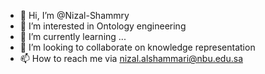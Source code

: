 - 👋 Hi, I’m @Nizal-Shammry
- 👀 I’m interested in Ontology engineering 
- 🌱 I’m currently learning ...
- 💞️ I’m looking to collaborate on knowledge representation 
- 📫 How to reach me via nizal.alshammari@nbu.edu.sa

<!---
Nizal-Shammry/Nizal-Shammry is a ✨ special ✨ repository because its `README.md` (this file) appears on your GitHub profile.
You can click the Preview link to take a look at your changes.
--->
